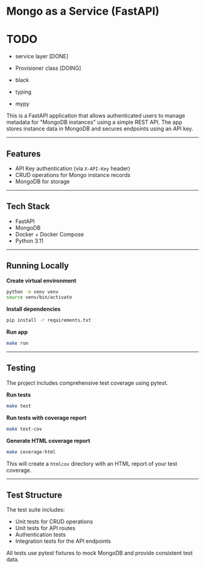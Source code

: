 # Mongo as a Service (FastAPI)

# TODO

* service layer [DONE]
* Provisioner class [DOING]

* black
* typing
* mypy

This is a FastAPI application that allows authenticated users to manage metadata for "MongoDB instances" using a simple REST API. The app stores instance data in MongoDB and secures endpoints using an API key.

---

## Features

- API Key authentication (via `X-API-Key` header)
- CRUD operations for Mongo instance records
- MongoDB for storage

---

## Tech Stack

- FastAPI
- MongoDB
- Docker + Docker Compose
- Python 3.11

---

## Running Locally

**Create virtual environment**

```bash
python -m venv venv
source venv/bin/activate
```

**Install dependencies**

```bash
pip install -r requirements.txt
```

**Run app**

```bash
make run
```

---

## Testing

The project includes comprehensive test coverage using pytest.

**Run tests**

```bash
make test
```

**Run tests with coverage report**

```bash
make test-cov
```

**Generate HTML coverage report**

```bash
make coverage-html
```

This will create a `htmlcov` directory with an HTML report of your test coverage.

---

## Test Structure

The test suite includes:

- Unit tests for CRUD operations
- Unit tests for API routes
- Authentication tests
- Integration tests for the API endpoints

All tests use pytest fixtures to mock MongoDB and provide consistent test data.